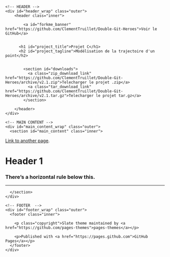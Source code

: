 <!DOCTYPE html>
<html lang="fr">

  <head>
    <meta charset='utf-8'>
    <meta http-equiv="X-UA-Compatible" content="IE=edge">
    <meta name="viewport" content="width=device-width,maximum-scale=2">
    <link rel="stylesheet" type="text/css" media="screen" href="/slate/assets/css/style.css?v=52dc232fc58e5cfac2355ad81569659c0726c696">

<!-- Begin Jekyll SEO tag v2.5.0 -->
<title>Slate theme | Slate is a theme for GitHub Pages.</title>
<meta name="generator" content="Jekyll v3.7.4" />
<meta property="og:title" content="Slate theme" />
<meta property="og:locale" content="en_US" />
<meta name="description" content="Slate is a theme for GitHub Pages." />
<meta property="og:description" content="Slate is a theme for GitHub Pages." />
<link rel="canonical" href="https://pages-themes.github.io/slate/" />
<meta property="og:url" content="https://pages-themes.github.io/slate/" />
<meta property="og:site_name" content="Slate theme" />
<script type="application/ld+json">
{"@type":"WebSite","url":"https://pages-themes.github.io/slate/","headline":"Slate theme","name":"Slate theme","description":"Slate is a theme for GitHub Pages.","@context":"http://schema.org"}</script>
<!-- End Jekyll SEO tag -->

  </head>

  <body>

    <!-- HEADER -->
    <div id="header_wrap" class="outer">
        <header class="inner">
          
            <a id="forkme_banner" href="https://github.com/ClementTruillet/Double-Git-Heroes">Voir le GitHub</a>
          

          <h1 id="project_title">Projet C</h1>
          <h2 id="project_tagline">Modélisation de la trajectoire d'un point</h2>

          
            <section id="downloads">
              <a class="zip_download_link" href="https://github.com/ClementTruillet/Double-Git-Heroes/archive/v2.1.zip">Telecharger le projet .zip</a>
              <a class="tar_download_link" href="https://github.com/ClementTruillet/Double-Git-Heroes/archive/v2.1.tar.gz">Telecharger le projet tar.gz</a>
            </section>
          
        </header>
    </div>

    <!-- MAIN CONTENT -->
    <div id="main_content_wrap" class="outer">
      <section id="main_content" class="inner">

<p><a href="./another-page.html">Link to another page</a>.</p>


<h1 id="header-1">Header 1</h1>



<h3 id="theres-a-horizontal-rule-below-this">There’s a horizontal rule below this.</h3>

<hr />

      </section>
    </div>

    <!-- FOOTER  -->
    <div id="footer_wrap" class="outer">
      <footer class="inner">
        
        <p class="copyright">Slate theme maintained by <a href="https://github.com/pages-themes">pages-themes</a></p>
        
        <p>Published with <a href="https://pages.github.com">GitHub Pages</a></p>
      </footer>
    </div>

    
  </body>
</html>
